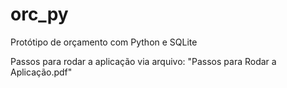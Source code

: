 # orc_py
Protótipo de orçamento com Python e SQLite

Passos para rodar a aplicação via arquivo: "Passos para Rodar a Aplicação.pdf"
